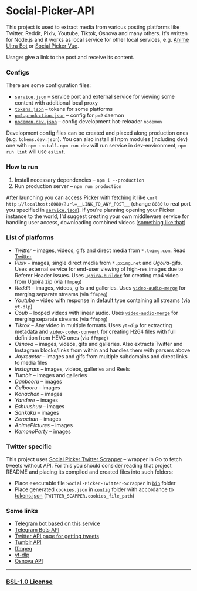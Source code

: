 # Social-Picker-API

This project is used to extract media from various posting platforms like Twitter, Reddit, Pixiv, Youtube, Tiktok, Osnova and many others. It's written for Node.js and it works as local service for other local services, e.g. [Anime Ultra Bot](https://github.com/serguun42/Anime-Ultra-Bot) or [Social Picker Vue](https://github.com/serguun42/Social-Picker-Vue).

Usage: give a link to the post and receive its content.

### Configs

There are some configuration files:

- [`service.json`](./config/service.json) – service port and external service for viewing some content with additional local proxy
- [`tokens.json`](./config/tokens.json) – tokens for some platforms
- [`pm2.production.json`](./config/pm2.production.json) – config for `pm2` daemon
- [`nodemon.dev.json`](./config/nodemon.dev.json) – config development hot-reloader `nodemon`

Development config files can be created and placed along production ones (e.g. `tokens.dev.json`). You can also install all npm modules (including dev) one with `npm install`. `npm run dev` will run service in dev-environment, `npm run lint` will use `eslint`.

### How to run

1. Install necessary dependencies – `npm i --production`
2. Run production server – `npm run production`

After launching you can access Picker with fetching it like `curl http://localhost:8080/?url=__LINK_TO_ANY_POST__` (change `8080` to real port you specified in [`service.json`](./config/service.json)). If you're planning opening your Picker instance to the world, I'd suggest creating your own middleware service for handling user access, downloading combined videos ([something like that](https://social.serguun42.ru/docs/redoc.html))

### List of platforms

- _Twitter_ – images, videos, gifs and direct media from `*.twimg.com`. Read [Twitter](#Twee)
- _Pixiv_ – images, single direct media from `*.pximg.net` and _Ugoira_-gifs. Uses external service for end-user viewing of high-res images due to Referer Header issues. Uses [`ugoira-builder`](./util/ugoira-builder.js) for creating mp4 video from Ugoira zip (via `ffmpeg`)
- _Reddit_ – images, videos, gifs and galleries. Uses [`video-audio-merge`](./util/video-audio-merge.js) for merging separate streams (via `ffmpeg`)
- _Youtube_ – video with response in [default type](./types/social-post.d.ts) containing all streams (via `yt-dlp`)
- _Coub_ – looped videos with linear audio. Uses [`video-audio-merge`](./util/video-audio-merge.js) for merging separate streams (via `ffmpeg`)
- _Tiktok_ – Any video in multiple formats. Uses `yt-dlp` for extracting metadata and [`video-codec-convert`](./util/video-codec-convert.js) for creating H264 files with full definition from HEVC ones (via `ffmpeg`)
- _Osnova_ – images, videos, gifs and galleries. Also extracts Twitter and Instagram blocks/links from within and handles them with parsers above
- _Joyreactor_ – images and gifs from multiple subdomains and direct links to media files
- _Instagram_ – images, videos, galleries and Reels
- _Tumblr_ – images and galleries
- _Danbooru_ – images
- _Gelbooru_ – images
- _Konachan_ – images
- _Yandere_ – images
- _Eshuushuu_ – images
- _Sankaku_ – images
- _Zerochan_ – images
- _AnimePictures_ – images
- _KemonoParty_ – images

### Twitter specific

This project uses [Social Picker Twitter Scrapper](https://github.com/serguun42/Social-Picker-Twitter-Scrapper) – wrapper in Go to fetch tweets without API. For this you should consider reading that project README and placing its compiled and created files into such folders:

- Place executable file `Social-Picker-Twitter-Scrapper` in [`bin`](./bin/) folder
- Place generated `cookies.json` in [`config`](./config/) folder with accordance to [tokens.json](./config/tokens.json) (`TWITTER_SCAPPER.cookies_file_path`)

### Some links

- [Telegram bot based on this service](https://github.com/serguun42/Anime-Ultra-Bot)
- [Telegram Bots API](https://core.telegram.org/bots/api)
- [Twitter API page for getting tweets](https://developer.twitter.com/en/docs/twitter-api/tweets/lookup/api-reference/get-tweets-id)
- [Tumblr API](https://www.tumblr.com/docs/en/api/v2)
- [ffmpeg](https://ffmpeg.org/ffmpeg.html)
- [yt-dlp](https://github.com/yt-dlp/yt-dlp)
- [Osnova API](https://cmtt-ru.github.io/osnova-api/)

---

### [BSL-1.0 License](./LICENSE)
